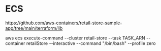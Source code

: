 # ECS

https://github.com/aws-containers/retail-store-sample-app/tree/main/terraform/lib

aws ecs execute-command --cluster retail-store --task TASK_ARN  --container retailStore --interactive --command "/bin/bash" --profile zero